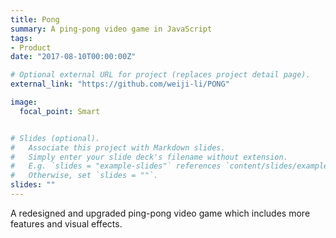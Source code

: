 ```yaml
---
title: Pong
summary: A ping-pong video game in JavaScript
tags:
- Product
date: "2017-08-10T00:00:00Z"

# Optional external URL for project (replaces project detail page).
external_link: "https://github.com/weiji-li/PONG"

image:
  focal_point: Smart


# Slides (optional).
#   Associate this project with Markdown slides.
#   Simply enter your slide deck's filename without extension.
#   E.g. `slides = "example-slides"` references `content/slides/example-slides.md`.
#   Otherwise, set `slides = ""`.
slides: ""
---
```


A redesigned and upgraded ping-pong video game which includes more features and visual effects.
